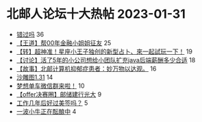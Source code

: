 # 北邮人论坛十大热帖 2023-01-31

- [错过吗](https://bbs.byr.cn/article/Feeling/3197906) 36
- [【王道】帮00年金融小姐姐征友](https://bbs.byr.cn/article/Friends/2035541) 25
- [【转】超神准！星座小王子独创的新型占卜、來一起試玩一下！](https://bbs.byr.cn/article/Constellations/326533) 19
- [【讨论】活了5年的小公司想给小团队扩充java后端薪酬多少合适](https://bbs.byr.cn/article/WorkLife/1195734) 18
- [【故事】北邮计算机抑郁症患者：妙万物以达观。](https://bbs.byr.cn/article/Talking/6378491) 16
- [沙雕图1.31](https://bbs.byr.cn/article/Picture/3336070) 14
- [梦想单车微信群来啦！](https://bbs.byr.cn/article/Cycling/170657) 10
- [【offer决赛圈】邮储建行光大](https://bbs.byr.cn/article/Job/2183422) 9
- [工作几年后好过美签吗？](https://bbs.byr.cn/article/GoAbroad/390766) 5
- [一波小牛正在酝酿中](https://bbs.byr.cn/article/Financial/82121) 4


